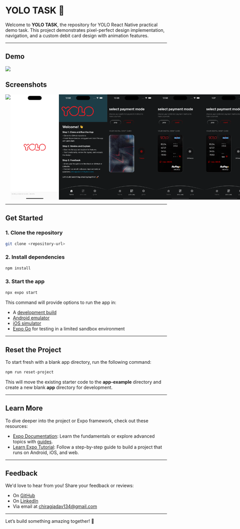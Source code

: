 # YOLO TASK 🚀

Welcome to **YOLO TASK**, the repository for YOLO React Native practical demo task. This project demonstrates pixel-perfect design implementation, navigation, and a custom debit card design with animation features.

---

## Demo

<div style="display: flex; flex-direction: 'row';">
<img src="./screenshot/yolo-task.gif" width=30%>


</div>

## Screenshots

<div style="display: flex; flex-direction: 'row';">
<img src="./screenshot/6.png" >
<img src="./screenshot/1.png" width="30%">
<img src="./screenshot/2.png" width="30%">
<img src="./screenshot/4.png" width="30%">
<img src="./screenshot/3.png" width="30%">
<img src="./screenshot/7.png" width="30%">
<img src="./screenshot/5.png" width="30%">
</div>



---

## Get Started

### 1. Clone the repository

```bash
git clone <repository-url>
```

### 2. Install dependencies

```bash
npm install
```

### 3. Start the app

```bash
npx expo start
```

This command will provide options to run the app in:

- A [development build](https://docs.expo.dev/develop/development-builds/introduction/)
- [Android emulator](https://docs.expo.dev/workflow/android-studio-emulator/)
- [iOS simulator](https://docs.expo.dev/workflow/ios-simulator/)
- [Expo Go](https://expo.dev/go) for testing in a limited sandbox environment

---

## Reset the Project

To start fresh with a blank app directory, run the following command:

```bash
npm run reset-project
```

This will move the existing starter code to the **app-example** directory and create a new blank **app** directory for development.

---

## Learn More

To dive deeper into the project or Expo framework, check out these resources:

- [Expo Documentation](https://docs.expo.dev/): Learn the fundamentals or explore advanced topics with [guides](https://docs.expo.dev/guides).
- [Learn Expo Tutorial](https://docs.expo.dev/tutorial/introduction/): Follow a step-by-step guide to build a project that runs on Android, iOS, and web.

---

## Feedback

We'd love to hear from you! Share your feedback or reviews:

- On [GitHub](https://github.com/hellochirag)
- On [LinkedIn](https://www.linkedin.com/in/chiragjadav/)
- Via email at [chiragjadav134@gmail.com](mailto:chiragjadav134@gmail.com)

---

Let’s build something amazing together! 🚀

